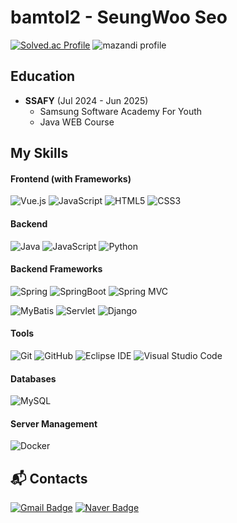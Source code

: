 # bamtol2 - SeungWoo Seo


[![Solved.ac Profile](http://mazassumnida.wtf/api/v2/generate_badge?boj=7504a)](https://solved.ac/7504a/)
![mazandi profile](http://mazandi.herokuapp.com/api?handle=7504a&theme=warm)

## Education

- **SSAFY** (Jul 2024 - Jun 2025)
  - Samsung Software Academy For Youth
  - Java WEB Course

## My Skills

#### Frontend (with Frameworks)
![Vue.js](https://img.shields.io/badge/Vue.js-4FC08D?style=for-the-badge&logo=Vue.js&logoColor=white)
![JavaScript](https://img.shields.io/badge/-JavaScript-F7DF1E?style=for-the-badge&logo=javascript&logoColor=white)
![HTML5](https://img.shields.io/badge/HTML5-E34F26.svg?&style=for-the-badge&logo=HTML5&logoColor=white)
![CSS3](https://img.shields.io/badge/CSS3-1572B6.svg?&style=for-the-badge&logo=CSS3&logoColor=white)

#### Backend
![Java](https://img.shields.io/badge/java-007396?style=for-the-badge&logo=OpenJDK&logoColor=white)
![JavaScript](https://img.shields.io/badge/-JavaScript-F7DF1E?style=for-the-badge&logo=javascript&logoColor=white)
![Python](https://img.shields.io/badge/Python-3776AB.svg?&style=for-the-badge&logo=Python&logoColor=white)

#### Backend Frameworks
![Spring](https://img.shields.io/badge/Spring-6DB33F?style=for-the-badge&logo=Spring&logoColor=white)
![SpringBoot](https://img.shields.io/badge/springboot-6DB33F?style=for-the-badge&logo=springboot&logoColor=white)
![Spring MVC](https://img.shields.io/badge/-Spring_MVC-6DB33F?style=for-the-badge&logo=spring&logoColor=white)

![MyBatis](https://img.shields.io/badge/-MyBatis-000000?style=for-the-badge&logo=java&logoColor=white)
![Servlet](https://img.shields.io/badge/-Servlet-007396?style=for-the-badge&logo=java&logoColor=white)
![Django](https://img.shields.io/badge/django-092E20?style=for-the-badge&logo=django&logoColor=white)

#### Tools
![Git](https://img.shields.io/badge/Git-F05032.svg?&style=for-the-badge&logo=Git&logoColor=white)
![GitHub](https://img.shields.io/badge/GitHub-181717?style=for-the-badge&logo=GitHub&logoColor=white)
![Eclipse IDE](https://img.shields.io/badge/Eclipse%20IDE-2C2255.svg?&style=for-the-badge&logo=Eclipse%20IDE&logoColor=white)
![Visual Studio Code](https://img.shields.io/badge/Visual%20Studio%20Code-007ACC.svg?&style=for-the-badge&logo=Visual%20Studio%20Code&logoColor=white)

#### Databases
![MySQL](https://img.shields.io/badge/MySQL-4479A1?style=for-the-badge&logo=MySQL&logoColor=white)

#### Server Management
![Docker](https://img.shields.io/badge/docker-%230db7ed.svg?style=for-the-badge&logo=docker&logoColor=white) 
 
## :mailbox_with_mail: Contacts
[![Gmail Badge](https://img.shields.io/badge/Gmail-d14836?style=for-the-badge&logo=Gmail&logoColor=white&link=mailto:kimsh1691@gmail.com)](mailto:fatmunk7504@gmail.com)
[![Naver Badge](https://img.shields.io/badge/Naver-03C75A?style=for-the-badge&logo=Naver&logoColor=white&link=mailto:rlatngus1691@naver.com)](mailto:7504a@naver.com)

